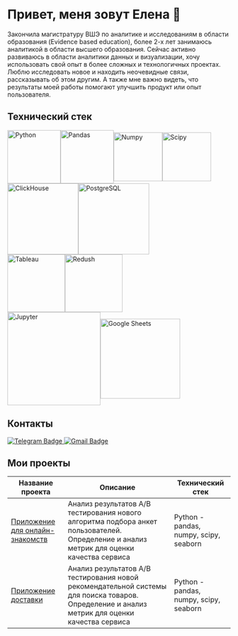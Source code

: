  # Привет, меня зовут Елена 👋
  Закончила магистратуру ВШЭ по аналитике и исследованиям в области образования (Evidence based education), более 2-х лет занимаюсь аналитикой в области высшего образования. 
  Сейчас активно развиваюсь в области аналитики данных и визуализации, хочу использовать свой опыт в более сложных и технологичных проектах.  
  Люблю исследовать новое и находить неочевидные связи, рассказывать об этом другим. А также мне важно видеть, что результаты моей работы помогают улучшить продукт или опыт пользователя.

  ## Технический стек
<div style="display:flex; align-items:center;">
  <img src="https://camo.githubusercontent.com/a86faa225c4232bae3ec6d1f22902b00591ac5bceb4b6bace5fb79ddf941d8fc/68747470733a2f2f696d672e736869656c64732e696f2f62616467652f2d507974686f6e2d4646463f7374796c653d666f722d7468652d6261646765266c6f676f3d707974686f6e" alt="Python" width="120" height="auto">
  <img src="https://camo.githubusercontent.com/c0a79732fc6fddc428bbe83cdf5d7764f12d5eb9b4bb5acaa2ee15a450d27388/68747470733a2f2f696d672e736869656c64732e696f2f62616467652f70616e6461732d77686974653f6c6f676f3d70616e646173266c6f676f436f6c6f723d626c7565267374796c653d666f722d7468652d6261646765" alt="Pandas" width="120" height="auto">
  <img src="https://camo.githubusercontent.com/6bdac73b193c943b115366e240cc0b02bef003fd50e57e0b0bac65646d54fa4b/68747470733a2f2f696d672e736869656c64732e696f2f62616467652f6e756d70792d77686974653f6c6f676f3d6e756d7079266c6f676f436f6c6f723d626c7565267374796c653d666f722d7468652d6261646765" alt="Numpy" width="110" height="auto">
  <img src="https://camo.githubusercontent.com/f0473ed81ad5ffe0220070ec599a3e9418d9e8f3fdb51c31f79d1c3f462b0ae5/68747470733a2f2f696d672e736869656c64732e696f2f62616467652f53636970792d77686974653f6c6f676f3d5363697079266c6f676f436f6c6f723d626c61636b267374796c653d666f722d7468652d6261646765" alt="Scipy" width="110" height="auto">
  <span style="font-weight:bold; margin-left:5px;"></span>
</div>
<div style="display:flex; align-items:center;">
 <img src="https://camo.githubusercontent.com/2ed62ad2ff9c387d16d66de27dafd68c9ba623814d2f08e3b6645c829007ef03/68747470733a2f2f696d672e736869656c64732e696f2f62616467652f436c69636b686f7573652d77686974653f6c6f676f3d436c69636b686f757365267374796c653d666f722d7468652d6261646765" alt="ClickHouse" width="160" height="auto">
 <img src="https://camo.githubusercontent.com/21989393dad5c52c4a50c451c0108d5ea48b8d843c74ca206f9734c4aafc1fbf/68747470733a2f2f696d672e736869656c64732e696f2f62616467652f506f737467726553514c2d77686974653f6c6f676f3d506f737467726553514c2673267374796c653d666f722d7468652d6261646765" alt="PostgreSQL" width="160" height="auto">
 <span style="font-weight:bold; margin-left:5px;"></span>
</div>
<div style="display:flex; align-items:center;">
  <img src="https://camo.githubusercontent.com/104718c10f89478d6f1b7093e75b25c384ddd12280dd7ccbc3a606a2d207c411/68747470733a2f2f696d672e736869656c64732e696f2f62616467652f5461626c6561752d77686974653f6c6f676f3d5461626c6561752673266c6f676f436f6c6f723d79656c6c6f77267374796c653d666f722d7468652d6261646765" alt="Tableau" width="130" height="auto">
  <img src="https://camo.githubusercontent.com/6da5a75670fc7be40cba6c2b0a8ef7bc5b24eab302f8b03784e24d39fcabdb6a/68747470733a2f2f696d672e736869656c64732e696f2f62616467652f7265646173682d77686974653f6c6f676f3d726564617368266c6f676f436f6c6f723d626c61636b267374796c653d666f722d7468652d6261646765" alt="Redush" width="130" height="auto">
  <span style="font-weight:bold; margin-left:5px;"></span>
</div>

<div style="display:flex; align-items:center;">
  <img src="https://camo.githubusercontent.com/04a25ffa67d818039bb4b4e3cf2741f177e0dba196ce03fa2e821176b9556eee/68747470733a2f2f696d672e736869656c64732e696f2f62616467652f4a7570797465725f6e6f7465626f6f6b2d77686974653f6c6f676f3d4a757079746572267374796c653d666f722d7468652d6261646765" alt="Jupyter" width="210" height="auto">
   <img src="https://camo.githubusercontent.com/64bc3ac59af693ab90fde703b7842b6f3ebe008583931b484010385c7882bc9c/68747470733a2f2f696d672e736869656c64732e696f2f62616467652f2d476f6f676c655f5368656574732d4646463f7374796c653d666f722d7468652d6261646765266c6f676f3d476f6f676c65536865657473" alt="Google Sheets" width="180" height="auto">
  <span style="font-weight:bold; margin-left:5px;"></span>
</div>

## Контакты
<div id="badges">
  <a href="https://t.me/eamak">
    <img src="https://img.shields.io/badge/Telegram-2CA5E0?style=for-the-badge&logo=telegram&logoColor=white" alt="Telegram Badge" />
  </a>

  <a href="mailto:eamaksyuta@gmail.com">
    <img src="https://img.shields.io/badge/Gmail-D14836?style=for-the-badge&logo=gmail&logoColor=white" alt="Gmail Badge" />
  </a>
 </div>

 ## Мои проекты
| Название проекта | Описание | Технический стек |
|-------------------|---------|----------------|
|[Приложение для онлайн-знакомств](https://github.com/helena-mak/Dating_App/tree/main) |Анализ результатов A/B тестирования нового алгоритма подбора анкет пользователей. Определение и анализ метрик для оценки качества сервиса  | Python - pandas, numpy, scipy, seaborn   |
| [Приложение доставки](https://github.com/helena-mak/Delivery_App/tree/main) |Анализ результатов A/B тестирования новой рекомендательной системы для поиска товаров. Определение и анализ метрик для оценки качества сервиса | Python - pandas, numpy, scipy, seaborn        |

 



